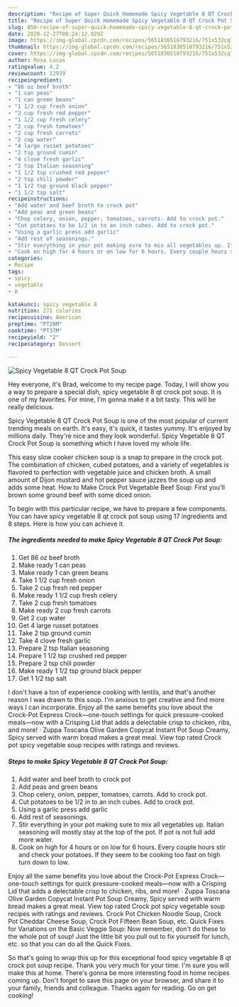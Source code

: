 ```yaml
---
description: "Recipe of Super Quick Homemade Spicy Vegetable 8 QT Crock Pot Soup"
title: "Recipe of Super Quick Homemade Spicy Vegetable 8 QT Crock Pot Soup"
slug: 850-recipe-of-super-quick-homemade-spicy-vegetable-8-qt-crock-pot-soup
date: 2020-12-27T08:24:12.929Z
image: https://img-global.cpcdn.com/recipes/5651836518793216/751x532cq70/spicy-vegetable-8-qt-crock-pot-soup-recipe-main-photo.jpg
thumbnail: https://img-global.cpcdn.com/recipes/5651836518793216/751x532cq70/spicy-vegetable-8-qt-crock-pot-soup-recipe-main-photo.jpg
cover: https://img-global.cpcdn.com/recipes/5651836518793216/751x532cq70/spicy-vegetable-8-qt-crock-pot-soup-recipe-main-photo.jpg
author: Rosa Lucas
ratingvalue: 4.2
reviewcount: 12939
recipeingredient:
- "86 oz beef broth"
- "1 can peas"
- "1 can green beans"
- "1 1/2 cup fresh onion"
- "2 cup fresh red pepper"
- "1 1/2 cup fresh celery"
- "2 cup fresh tomatoes"
- "2 cup fresh carrots"
- "2 cup water"
- "4 large russet potatoes"
- "2 tsp ground cumin"
- "4 clove fresh garlic"
- "2 tsp Italian seasoning"
- "1 1/2 tsp crushed red pepper"
- "2 tsp chili powder"
- "1 1/2 tsp ground black pepper"
- "1 1/2 tsp salt"
recipeinstructions:
- "Add water and beef broth to crock pot"
- "Add peas and green beans"
- "Chop celery, onion, pepper, tomatoes, carrots. Add to crock pot."
- "Cut potatoes to be 1/2 in to an inch cubes. Add to crock pot."
- "Using a garlic press add garlic"
- "Add rest of seasonings."
- "Stir everything in your pot making sure to mix all vegetables up. Italian seasoning will mostly stay at the top of the pot. If pot is not full add more water."
- "Cook on high for 4 hours or on low for 6 hours. Every couple hours stir and check your potatoes. If they seem to be cooking too fast on high turn down to low."
categories:
- Recipe
tags:
- spicy
- vegetable
- 8

katakunci: spicy vegetable 8 
nutrition: 271 calories
recipecuisine: American
preptime: "PT20M"
cooktime: "PT37M"
recipeyield: "2"
recipecategory: Dessert

---
```



![Spicy Vegetable 8 QT Crock Pot Soup](https://img-global.cpcdn.com/recipes/5651836518793216/751x532cq70/spicy-vegetable-8-qt-crock-pot-soup-recipe-main-photo.jpg)

Hey everyone, it's Brad, welcome to my recipe page. Today, I will show you a way to prepare a special dish, spicy vegetable 8 qt crock pot soup. It is one of my favorites. For mine, I'm gonna make it a bit tasty. This will be really delicious.

Spicy Vegetable 8 QT Crock Pot Soup is one of the most popular of current trending meals on earth. It's easy, it's quick, it tastes yummy. It's enjoyed by millions daily. They're nice and they look wonderful. Spicy Vegetable 8 QT Crock Pot Soup is something which I have loved my whole life.

This easy slow cooker chicken soup is a snap to prepare in the crock pot. The combination of chicken, cubed potatoes, and a variety of vegetables is flavored to perfection with vegetable juice and chicken broth. A small amount of Dijon mustard and hot pepper sauce jazzes the soup up and adds some heat. How to Make Crock Pot Vegetable Beef Soup: First you&#39;ll brown some ground beef with some diced onion.


To begin with this particular recipe, we have to prepare a few components. You can have spicy vegetable 8 qt crock pot soup using 17 ingredients and 8 steps. Here is how you can achieve it.

<!--inarticleads1-->

##### The ingredients needed to make Spicy Vegetable 8 QT Crock Pot Soup:

1. Get 86 oz beef broth
1. Make ready 1 can peas
1. Make ready 1 can green beans
1. Take 1 1/2 cup fresh onion
1. Take 2 cup fresh red pepper
1. Make ready 1 1/2 cup fresh celery
1. Take 2 cup fresh tomatoes
1. Make ready 2 cup fresh carrots
1. Get 2 cup water
1. Get 4 large russet potatoes
1. Take 2 tsp ground cumin
1. Take 4 clove fresh garlic
1. Prepare 2 tsp Italian seasoning
1. Prepare 1 1/2 tsp crushed red pepper
1. Prepare 2 tsp chili powder
1. Make ready 1 1/2 tsp ground black pepper
1. Get 1 1/2 tsp salt


I don&#39;t have a ton of experience cooking with lentils, and that&#39;s another reason I was drawn to this soup. I&#39;m anxious to get creative and find more ways I can incorporate. Enjoy all the same benefits you love about the Crock-Pot Express Crock—one-touch settings for quick pressure-cooked meals—now with a Crisping Lid that adds a delectable crisp to chicken, ribs, and more! · Zuppa Toscana Olive Garden Copycat Instant Pot Soup Creamy, Spicy served with warm bread makes a great meal. View top rated Crock pot spicy vegetable soup recipes with ratings and reviews. 

<!--inarticleads2-->

##### Steps to make Spicy Vegetable 8 QT Crock Pot Soup:

1. Add water and beef broth to crock pot
1. Add peas and green beans
1. Chop celery, onion, pepper, tomatoes, carrots. Add to crock pot.
1. Cut potatoes to be 1/2 in to an inch cubes. Add to crock pot.
1. Using a garlic press add garlic
1. Add rest of seasonings.
1. Stir everything in your pot making sure to mix all vegetables up. Italian seasoning will mostly stay at the top of the pot. If pot is not full add more water.
1. Cook on high for 4 hours or on low for 6 hours. Every couple hours stir and check your potatoes. If they seem to be cooking too fast on high turn down to low.


Enjoy all the same benefits you love about the Crock-Pot Express Crock—one-touch settings for quick pressure-cooked meals—now with a Crisping Lid that adds a delectable crisp to chicken, ribs, and more! · Zuppa Toscana Olive Garden Copycat Instant Pot Soup Creamy, Spicy served with warm bread makes a great meal. View top rated Crock pot spicy vegetable soup recipes with ratings and reviews. Crock Pot Chicken Noodle Soup, Crock Pot Cheddar Cheese Soup, Crock Pot Fifteen Bean Soup, etc. Quick Fixes for Variations on the Basic Veggie Soup: Now remember, don&#39;t do these to the whole pot of soup! Just the little bit you pull out to fix yourself for lunch, etc. so that you can do all the Quick Fixes. 

So that's going to wrap this up for this exceptional food spicy vegetable 8 qt crock pot soup recipe. Thank you very much for your time. I'm sure you will make this at home. There's gonna be more interesting food in home recipes coming up. Don't forget to save this page on your browser, and share it to your family, friends and colleague. Thanks again for reading. Go on get cooking!
